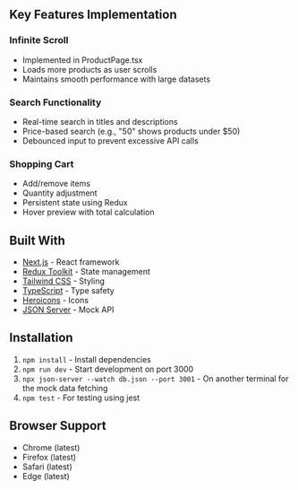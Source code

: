 ## Key Features Implementation

### Infinite Scroll
- Implemented in ProductPage.tsx
- Loads more products as user scrolls
- Maintains smooth performance with large datasets

### Search Functionality
- Real-time search in titles and descriptions
- Price-based search (e.g., "50" shows products under $50)
- Debounced input to prevent excessive API calls

### Shopping Cart
- Add/remove items
- Quantity adjustment
- Persistent state using Redux
- Hover preview with total calculation

## Built With

- [Next.js](https://nextjs.org/) - React framework
- [Redux Toolkit](https://redux-toolkit.js.org/) - State management
- [Tailwind CSS](https://tailwindcss.com/) - Styling
- [TypeScript](https://www.typescriptlang.org/) - Type safety
- [Heroicons](https://heroicons.com/) - Icons
- [JSON Server](https://github.com/typicode/json-server) - Mock API

## Installation 
1. `npm install` - Install dependencies
2. `npm run dev` - Start development on port 3000
3. `npx json-server --watch db.json --port 3001` - On another terminal for the mock data fetching
4. `npm test` - For testing using jest

## Browser Support

- Chrome (latest)
- Firefox (latest)
- Safari (latest)
- Edge (latest)

